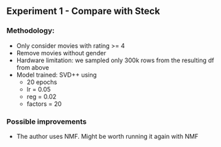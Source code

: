 ## Experiment 1 - Compare with Steck


### Methodology: 

* Only consider movies with rating >= 4
* Remove movies without gender
* Hardware limitation: we sampled only 300k rows from the resulting df from above
* Model trained: SVD++ using
  * 20 epochs
  * lr = 0.05
  * reg = 0.02
  * factors = 20


### Possible improvements
* The author uses NMF. Might be worth running it again with NMF
